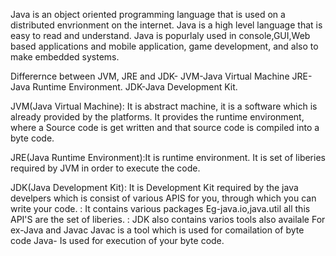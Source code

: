Java is an object oriented programming language that is used on a distributed envrionment on the internet.
Java is a high level language that is easy to read and understand.
Java is popurlaly used in console,GUI,Web based applications and mobile application, game development, and also to make embedded systems.



Differernce between JVM, JRE and JDK-
JVM-Java Virtual Machine
JRE-Java Runtime Environment.
JDK-Java Development Kit.

JVM(Java Virtual Machine): It is abstract machine, it is a software which is already provided by the platforms.
                           It provides the runtime environment, where a Source code is get written and that source code is compiled into a byte code.
                           
JRE(Java Runtime Environment):It is runtime environment.
                              It is set of liberies required by JVM in order to execute the code.
                             
JDK(Java Development Kit): It is Development Kit required by the java develpers which is consist of various APIS for you, through which you can write your code.
                         : It contains various packages Eg-java.io,java.util all this API'S are the set of liberies.
                         : JDK also contains  varios tools also availale
                           For ex-Java and Javac
                             Javac is a tool which is used for comailation  of byte code
                             Java- Is used for execution of your byte code.
                             
   
                             
                             
                              
